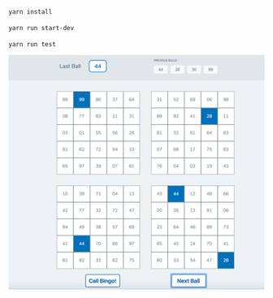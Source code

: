 ```
yarn install

yarn run start-dev

yarn run test
```
![Bingo](./public/screen_shot.png?raw=true "Bingo")
